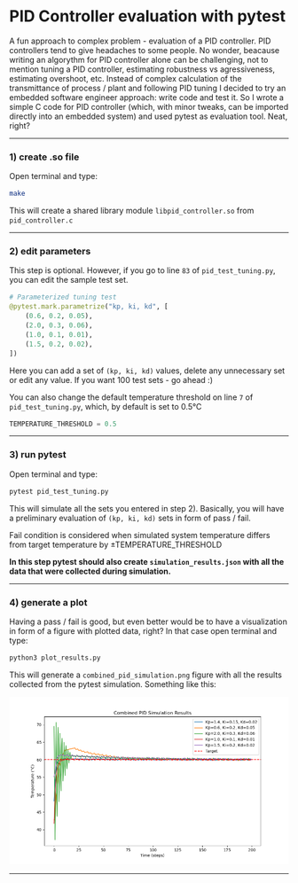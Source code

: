 # PID Controller evaluation with pytest

A fun approach to complex problem - evaluation of a PID controller. PID controllers tend to give headaches to some people. No wonder, beacause writing an algorythm for PID controller alone can be challenging, not to mention tuning a PID controller, estimating robustness vs agressiveness, estimating overshoot, etc. Instead of complex calculation of the transmittance of process / plant and following PID tuning I decided to try an embedded software engineer approach: write code and test it. So I wrote a simple C code for PID controller (which, with minor tweaks, can be imported directly into an embedded system) and used pytest as evaluation tool. Neat, right? 

---

### 1) create .so file

Open terminal and type:

``` bash
make
```
This will create a shared library module `libpid_controller.so` from `pid_controller.c`

---

### 2) edit parameters

This step is optional. However, if you go to line `83` of `pid_test_tuning.py`, you can edit the sample test set.

``` python
# Parameterized tuning test
@pytest.mark.parametrize("kp, ki, kd", [
    (0.6, 0.2, 0.05),
    (2.0, 0.3, 0.06),
    (1.0, 0.1, 0.01),
    (1.5, 0.2, 0.02),
])
```

Here you can add a set of `(kp, ki, kd)` values, delete any unnecessary set or edit any value. If you want 100 test sets - go ahead :)

You can also change the default temperature threshold on line `7` of `pid_test_tuning.py`, which, by default is set to 0.5&deg;C

``` python
TEMPERATURE_THRESHOLD = 0.5
```

---

### 3) run pytest

Open terminal and type:

``` bash
pytest pid_test_tuning.py
```

This will simulate all the sets you entered in step 2). Basically, you will have a preliminary evaluation of `(kp, ki, kd)` sets in form of pass / fail. 

Fail condition is considered when simulated system temperature differs from target temperature by &pm;TEMPERATURE_THRESHOLD

**In this step pytest should also create `simulation_results.json` with all the data that were collected during simulation.**

---

### 4) generate a plot

Having a pass / fail is good, but even better would be to have a visualization in form of a figure with plotted data, right? In that case open terminal and type:

``` bash
python3 plot_results.py
```

This will generate a `combined_pid_simulation.png` figure with all the results collected from the pytest simulation. Something like this:

![](/combined_pid_simulation.png)

---
